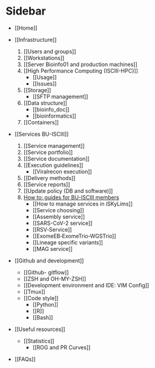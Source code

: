 # Sidebar

- [[Home]]
- [[Infrastructure]]
   1. [[Users and groups]]
   2. [[Workstations]]
   3. [[Server Bioinfo01 and production machines]]
   4. [[High Performance Computing (ISCIII-HPC)]]
      - [[Usage]]
      - [[Issues]]
   5. [[Storage]]
      - [[SFTP management]]
   6. [[Data structure]]
      - [[bioinfo_doc]]
      - [[bioinformatics]]
   7. [[Containers]]
- [[Services BU-ISCIII]]
   1. [[Service management]]
   2. [[Service portfolio]]
   3. [[Service documentation]]
   4. [[Execution guidelines]]
        - [[Viralrecon execution]]
   5. [[Delivery methods]]
   6. [[Service reports]]
   7. [[Update policy (DB and software)]]
   8. [How to: guides for BU-ISCIII members](Howto_guides_for_BUISCIII_members)
      - [[How to manage services in iSKyLims]]
      - [[Service choosing]]
      - [[Assembly service]]
      - [[SARS-CoV-2 service]]
      - [[RSV‐Service]]
      - [[ExomeEB‐ExomeTrio‐WGSTrio]]
      - [[Lineage specific variants]]
      - [[MAG service]]

- [[Github and development]]
  - [[Github- gitflow]]
  - [[ZSH and OH-MY-ZSH]]
  - [[Development environment and IDE: VIM Config]]
  - [[Tmux]]
  - [[Code style]]
    - [[Python]]
    - [[R]]
    - [[Bash]]
- [[Useful resources]]
  - [[Statistics]]
    - [[ROG and PR Curves]]
- [[FAQs]]
